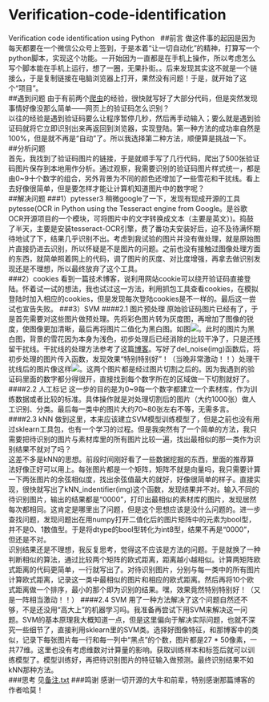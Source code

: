 # Verification-code-identification
Verification code identification using Python  
##前言
做这件事的起因是因为每天都要在一个微信公众号上签到，于是本着“让一切自动化”的精神，打算写一个python脚本，实现这个功能。一开始因为一直都是在手机上操作，所以考虑怎么写个脚本能在手机上运行，想了一圈，无果扑街。。后来发现其实这不就是一个链接么，于是复制链接在电脑浏览器上打开，果然没有问题！于是，就开始了这个“项目”。<br>
##遇到问题
由于有前两个[爬虫](https://github.com/shenmilanzi/small-tool)的经验，很快就写好了大部分代码，但是突然发现事情好像没那么简单——网页上的验证码怎么识别？<br>
以往的经验是遇到验证码要么让程序暂停几秒，然后再手动输入；要么就是遇到验证码就将它立即识别出来再返回到浏览器，实现登陆。第一种方法的成功率自然是100%，但是就不再是“自动”了。所以我选择第二种方法，顺便算是挑战一下。<br>
##分析问题  
首先，我找到了验证码图片的链接，于是就顺手写了几行代码，爬出了500张验证码图片保存到本地用作分析。通过观察，我需要识别的验证码图片样式统一，都是由0~9十个数字的组合，另外背景为不同的颜色还增加了一些雪花和干扰线。看上去好像很简单，但是要怎样才能让计算机知道图片中的数字呢？<br>
##解决问题
###1）pytesser3
稍微google了一下，发现有现成开源的工具pytesse(OCR in Python using the Tesseract engine from Google。是谷歌OCR开源项目的一个模块，可将图片中的文字转换成文本（主要是英文）)。捣鼓了半天，主要是安装tesseract-OCR引擎，费了番功夫安装好后，迫不及待满怀期待地试了下，结果几乎识别不出。考虑到我试验的图片并没有做处理，就是原始图片直接扔进去识别，所以怀疑是不是图片的问题。之前也没有接触过图像处理方面的东西，就简单照着网上的代码，调了图片的灰度、对比度增强，再拿去做识别发现还是不理想，所以最终放弃了这个工具。<br>
###2）cookies
看到一篇技术博客，说利用网站cookie可以绕开验证码直接登陆。怀着试一试的想法，我也试过这一方法，利用抓包工具查看cookies，在模拟登陆时加入相应的cookies，但是发现每次登陆cookies是不一样的。最后这一尝试也宣告失败。
###3）SVM
####2.1 图片预处理
原始验证码图片已经有了，于是首先需要对这些图片做预处理。先将彩色图片转为灰度图，再增加了图像的锐度，使图像更加清晰，最后再将图片二值化为黑白图。如图![](https://github.com/shenmilanzi/Verification-code-identification/blob/master/01.png)。此时的图片为黑白图，背景的雪花因为本身为浅色，初步处理后已经消除的比较干净了，只是还残留干扰线。干扰线的处理方法参考了这篇[博客](http://www.cnblogs.com/beer/p/5672678.html)。写好了del_noise(img)函数后，将初步处理的图片传入函数，发现效果“特别特别好”！（当晚非常激动！！）处理干扰线后的图片像这样![](https://github.com/shenmilanzi/Verification-code-identification/blob/master/8-3.png)。这两个图片都是经过图片切割之后的。因为我遇到的验证码里面的数字都分得很开，直接找到每个数字所在的区域做一下切割就好了。
####2.2 人工标记
这一步的目的是为0~9每一个数字都建立一个素材库，作为训练数据或者比较的标准。具体操作就是对处理切割后的图片（大约1000张）做人工识别、分类。最后每一类中的图片大约70~80张左右不等，无需多言。
####2.3 kNN
做到这里，本来应该建立SVM模型训练模型了，但是之前也没有用过sklearn工具包，也有一个学习的过程。但是我突然有了一个简单的方法，我只需要把待识别的图片与素材库里的所有图片比较一遍，找出最相似的那一类作为识别结果不就对了吗？<br>
这差不多是kNN的思想。前段时间刚好看了一些数据挖掘的东西，里面的推荐算法好像正好可以用上。每张图片都是一个矩阵，矩阵不就是向量吗，我只需要计算一下两张图片的余弦相似度，找出余弦值最大的就好，好像很简单的样子。直接实现，很快就写出了kNN_indentifier(img)这个函数，发现结果并不对。输入不同的待识别图片，输出的结果都是“0000”，打印出最相似的素材库的图片，发现居然每次都相同。这肯定是哪里出了问题，但是这个思想应该是没什么问题的。进一步查找问题，发现问题出在用numpy打开二值化后的图片矩阵中的元素为bool型，并不是0、1数值型。于是将dtype的bool型转化为int8型，结果不再是“0000”，但还是不对。<br>
识别结果还是不理想，我反复思考，觉得这不应该是方法的问题。于是就换了一种判断相似的算法，通过比较两个矩阵的欧式距离，距离越小越相似。计算两矩阵欧式距离的代码更简单，一行就写出了。对待识别图片，分别与每一类中的所有图片计算欧式距离，记录这一类中最相似的图片和相应的欧式距离。然后再将10个欧式距离做一个排序，最小的那个即为识别的结果。嘿，效果竟然特别特别好！（又是一阵相当激动！！）
####2.4 SVM
用了一种方法解决了这个问题自然还不够，不是还没用“高大上”的机器学习吗。我准备再尝试下用SVM来解决这一问题。SVM的基本原理我大概知道一点，但是这里偏向于解决实际问题，也就不深究一些细节了，直接利用sklearn里的SVM类。选择好图像特征，和那博客中的类似，记录下每张图片每一行和每一列中“黑点”的个数，图片都是27 * 50像素，一共77维。这里也没有考虑维数对计算量的影响。获取训练样本和标签后就可以训练模型了。模型训练好，再把待识别图片的特征输入做预测。最终识别结果不如kNN那种方法。<br>
###思考
见[备注.txt](https://github.com/shenmilanzi/Verification-code-identification/blob/master/%E5%A4%87%E6%B3%A8.txt)
###鸣谢
感谢一切开源的大牛和前辈，特别感谢那篇博客的作者哈莫！
